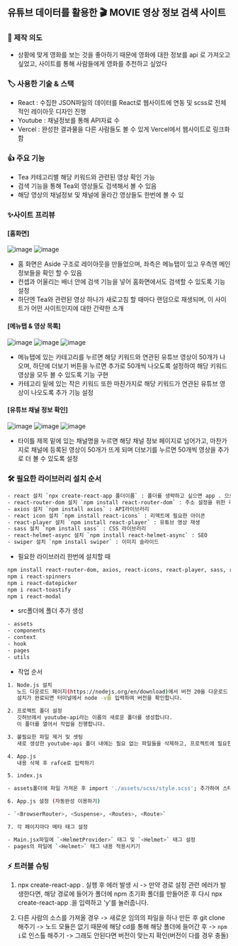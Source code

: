 ## 유튜브 데이터를 활용한 🎬 MOVIE 영상 정보 검색 사이트

### 📑 제작 의도
- 상황에 맞게 영화를 보는 것을 좋아하기 때문에 영화에 대한 정보를 api 로 가져오고 싶었고, 사이트를 통해 사람들에게 영화를 추천하고 싶었다 

### 🏷️ 사용한 기술 & 스택

- React : 수집한 JSON파일의 데이터를 React로 웹사이트에 연동 및 scss로 전체적인 레이아웃 디자인 진행
- Youtube : 채널정보를 통해 API자료 수
- Vercel : 완성한 결과물을 다른 사람들도 볼 수 있게 Vercel에서 웹사이트로 링크화함

### 👍 주요 기능

- Tea 카테고리별 해당 키워드와 관련된 영상 확인 가능
- 검색 기능을 통해 Tea외 영상들도 검색해서 볼 수 있음
- 해당 영상의 채널정보 및 채널에 올라간 영상들도 한번에 볼 수 있

### ✨사이트 프리뷰

#### [홈화면]

![image](https://github.com/HwangInJi/youtubetea/assets/163365140/ce534501-e536-4aad-bb04-88c0766e128f)
![image](https://github.com/HwangInJi/youtubetea/assets/163365140/2b426537-aed5-4814-b51f-6625d1b1546e)

- 홈 화면은 Aside 구조로 레이아웃을 만들었으며, 좌측은 메뉴탭이 있고 우측엔 메인 정보들을 확인 할 수 있음
- 컨셉과 어울리는 배너 안에 검색 기능을 넣어 홈화면에서도 검색할 수 있도록 기능 설정
- 하단엔 Tea와 관련된 영상 하나가 새로고침 할 때마다 랜덤으로 재생되며, 이 사이트가 어떤 사이트인지에 대한 간략한 소개
  
#### [메뉴탭 & 영상 목록]

![image](https://github.com/HwangInJi/youtubetea/assets/163365140/63d953e4-bd18-4408-ad6e-2fb9e30e53e4)
![image](https://github.com/HwangInJi/youtubetea/assets/163365140/cacc7e3f-a0a7-40e7-ac94-e3923cfacbc0)
![image](https://github.com/HwangInJi/youtubetea/assets/163365140/5cae4eed-1fe7-4e48-86ce-39c0179d65e6)


- 메뉴탭에 있는 카테고리를 누르면 해당 키워드와 연관된 유튜브 영상이 50개가 나오며, 하단에 더보기 버튼을 누르면 추가로 50개씩 나오도록 설정하여 해당 키워드 영상을 모두 볼 수 있도록 기능 구현
- 카테고리 밑에 있는 작은 키워드 또한 마찬가지로 해당 키워드가 연관된 유튜브 영상이 나오도록 추가 기능 설정
  
#### [유튜브 채널 정보 확인]

![image](https://github.com/HwangInJi/youtubetea/assets/163365140/b6d99a39-4f15-44df-ad0f-2b1761337f1b)
![image](https://github.com/HwangInJi/youtubetea/assets/163365140/28fb8bd2-819b-47a2-9df7-40125595da6d)
![image](https://github.com/HwangInJi/youtubetea/assets/163365140/b824c9bf-1266-492f-8dd3-1bb5fb9ecc9f)

- 타이틀 제목 밑에 있는 채널명을 누르면 해당 채널 정보 페이지로 넘어가고, 마찬가지로 채널에 등록된 영상이 50개가 뜨게 되며 더보기를 누르면 50개씩 영상을 추가로 더 볼 수 있도록 설정



### 🛠️ 필요한 라이브러리 설치 순서

````bash
- react 설치 `npx create-react-app 폴더이름` : 폴더를 생략하고 싶으면 app . 으로 설치
- react-router-dom 설치 `npm install react-router-dom` : 주소 설정을 위한 라이브러리
- axios 설치 `npm install axios` : API라이브러리
- react icon 설치 `npm install react-icons` : 리액트에 필요한 아이콘
- react-player 설치 `npm install react-player` : 유튜브 영상 재생
- sass 설치 `npm install sass` : CSS 라이브러리
- react-helmet-async 설치 `npm install react-helmet-async` : SEO
- swiper 설치 `npm install swiper` : 이미지 슬라이드
````

- 필요한 라이브러리 한번에 설치할 때

```bash
npm install react-router-dom, axios, react-icons, react-player, sass, react-helmet-async, swiper
npm i react-spinners
npm i react-datepicker
npm i react-toastify
npm i react-modal
```

- src폴더에 폴더 추가 생성

```bash
- assets
- components
- context
- hook
- pages
- utils
````

- 작업 순서

```bash
1. Node.js 설치
   노드 다운로드 페이지(https://nodejs.org/en/download)에서 버전 20을 다운로드 받습니다.  
   설치가 완료되면 터미널에서 node -v를 입력하여 버전을 확인합니다.

2. 프로젝트 폴더 설정
   깃허브에서 youtube-api라는 이름의 새로운 폴더를 생성합니다.  
   이 폴더를 열어서 작업을 진행합니다.

3. 불필요한 파일 제거 및 셋팅
   새로 생성한 youtube-api 폴더 내에는 필요 없는 파일들을 삭제하고, 프로젝트에 필요한 설정을 해줍니다.

4. App.js
   내용 삭제 후 rafce로 입력하기

5. index.js

- assets폴더에 파일 가져온 후 import './assets/scss/style.scss'; 추가하여 스타일 적용시키기

6. App.js 설정 (자동완성 이용하기)

- `<BrowserRouter>, <Suspense>, <Routes>, <Route>`

7. 각 페이지마다 메타 태그 설정

- Main.jsx파일에 `<HelmetProvider>` 태그 및 `<Helmet>` 태그 설정
- pages의 파일에 `<Helmet>` 태그 내용 적용시키기
````

### ⚡ 트러블 슈팅

1. npx create-react-app . 실행 후 에러 발생 시
   -> 만약 경로 설정 관련 에러가 발생한다면, 해당 경로에 들어가 폴더에 npm 초기화 폴더를 만들어준 후 다시 npx create-react-app .을 입력하고 'y'를 눌러줍니다.

2. 다른 사람의 소스를 가져올 경우
   -> 새로운 임의의 파일을 하나 만든 후 git clone 해주기
   -> 노드 모듈은 없기 때문에 해당 cd를 통해 해당 폴더에 들어간 후
   -> `npm i`로 인스톨 해주기
   -> 그래도 안된다면 버전이 맞는지 확인(버전이 다를 경우 충돌)

